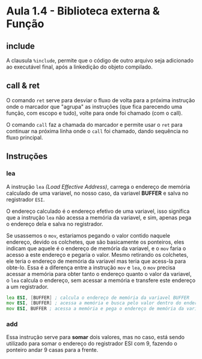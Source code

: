 # Aula 1.4 - Biblioteca externa & Função

## include

A clausula `%include`, permite que o código de outro arquivo seja adicionado ao executável final, após a linkedição do objeto compilado.

## call & ret

O comando `ret` serve para desviar o fluxo de volta para a próxima instrução onde o marcador que "agrupa" as instruções (que fica parecendo uma função, com escopo e tudo), volte para onde foi chamado (com o call).

O comando `call` faz a chamada do marcador e permite usar o `ret` para continuar na próxima linha onde o `call` foi chamado, dando sequência no fluxo principal.

## Instruções

### lea

A instrução `lea` *(Load Effective Address)*, carrega o endereço de memória calculado de uma variavel, no nosso caso, da variavel **BUFFER** e salva no registrador `ESI`.

O endereço calculado é o endereço efetivo de uma variavel, isso significa que a instrução `lea` não acessa a memória da variavel, e sim, apenas pega o endereço dela e salva no registrador.

Se usassemos o `mov`, estariamos pegando o valor contido naquele endereço, devido os colchetes, que são basicamente os ponteiros, eles indicam que aquele é o endereço de memória da variavel, e o `mov` faria o acesso a este endereço e pegaria o valor. Mesmo retirando os colchetes, ele teria o endereço de memória da variavel mas teria que acess-la para obte-lo. Essa é a diferença entre a instrução `mov` e `lea`, o `mov` precisa acessar a memória para obter tanto o endereço quanto o valor da variavel, o `lea` calcula o endereço, sem acessar a memória e transfere este endereço a um registrador.

```asm
lea ESI, [BUFFER] ; calcula o endereço de memória da variavel BUFFER
mov ESI, [BUFFER] ; acessa a memória e busca pelo valor dentro do endereço de BUFFER, movendo o valor para o registrador ESI
mov ESI, BUFFER ; acessa a memória e pega o endereço de memória da variavel BUFFER, movemendo este endereço para o registrador ESI

```

### add

Essa instrução serve para **somar** dois valores, mas no caso, está sendo utilizado para somar o endereço do registrador ESI com 9, fazendo o ponteiro andar 9 casas para a frente.
